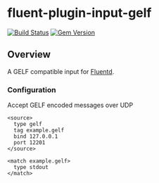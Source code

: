 # fluent-plugin-input-gelf

[![Build Status](https://travis-ci.org/andreycizov/fluent-plugin-input-gelf.svg?branch=master)](https://travis-ci.org/andreycizov/fluent-plugin-input-gelf)
[![Gem Version](https://badge.fury.io/rb/fluent-plugin-input-gelf.svg)](http://badge.fury.io/rb/fluent-plugin-input-gelf)

## Overview

A GELF compatible input for [Fluentd](http://www.fluentd.org/).

### Configuration

Accept GELF encoded messages over UDP

```
<source>
  type gelf
  tag example.gelf
  bind 127.0.0.1
  port 12201
</source>

<match example.gelf>
  type stdout
</match>
```
